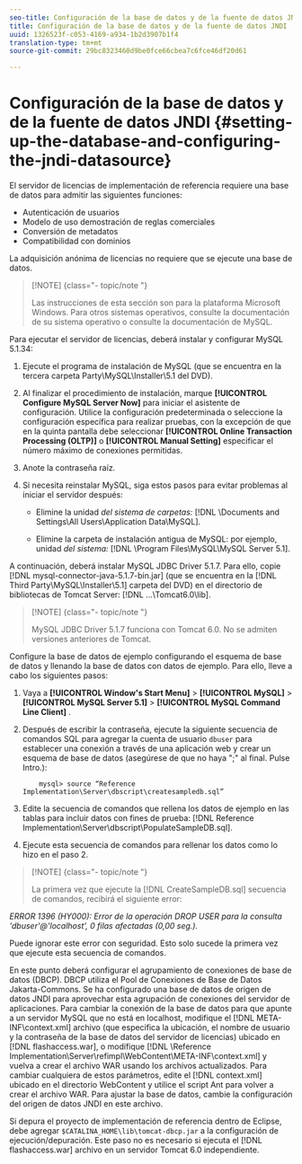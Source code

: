 ```yaml
---
seo-title: Configuración de la base de datos y de la fuente de datos JNDI
title: Configuración de la base de datos y de la fuente de datos JNDI
uuid: 1326523f-c053-4169-a934-1b2d3907b1f4
translation-type: tm+mt
source-git-commit: 29bc8323460d9be0fce66cbea7c6fce46df20d61

---
```



# Configuración de la base de datos y de la fuente de datos JNDI {#setting-up-the-database-and-configuring-the-jndi-datasource}

El servidor de licencias de implementación de referencia requiere una base de datos para admitir las siguientes funciones:

* Autenticación de usuarios
* Modelo de uso demostración de reglas comerciales
* Conversión de metadatos
* Compatibilidad con dominios

La adquisición anónima de licencias no requiere que se ejecute una base de datos.

>[!NOTE] {class=&quot;- topic/note &quot;}
>
>Las instrucciones de esta sección son para la plataforma Microsoft Windows. Para otros sistemas operativos, consulte la documentación de su sistema operativo o consulte la documentación de MySQL.

Para ejecutar el servidor de licencias, deberá instalar y configurar MySQL 5.1.34:

1. Ejecute el programa de instalación de MySQL (que se encuentra en la tercera carpeta Party\MySQL\Installer\5.1 del DVD).
1. Al finalizar el procedimiento de instalación, marque **[!UICONTROL Configure MySQL Server Now]** para iniciar el asistente de configuración. Utilice la configuración predeterminada o seleccione la configuración específica para realizar pruebas, con la excepción de que en la quinta pantalla debe seleccionar **[!UICONTROL Online Transaction Processing (OLTP)]** o **[!UICONTROL Manual Setting]** especificar el número máximo de conexiones permitidas.

1. Anote la contraseña raíz.
1. Si necesita reinstalar MySQL, siga estos pasos para evitar problemas al iniciar el servidor después:

   * Elimine la unidad *del sistema de carpetas:* [!DNL \Documents and Settings\All Users\Application Data\MySQL].

   * Elimine la carpeta de instalación antigua de MySQL: por ejemplo, unidad *del sistema:* [!DNL \Program Files\MySQL\MySQL Server 5.1].

A continuación, deberá instalar MySQL JDBC Driver 5.1.7. Para ello, copie [!DNL mysql-connector-java-5.1.7-bin.jar] (que se encuentra en la [!DNL Third Party\MySQL\Installer\5.1] carpeta del DVD) en el directorio de bibliotecas de Tomcat Server: [!DNL ...\Tomcat6.0\lib].

>[!NOTE] {class=&quot;- topic/note &quot;}
>
>MySQL JDBC Driver 5.1.7 funciona con Tomcat 6.0. No se admiten versiones anteriores de Tomcat.

Configure la base de datos de ejemplo configurando el esquema de base de datos y llenando la base de datos con datos de ejemplo. Para ello, lleve a cabo los siguientes pasos:

1. Vaya a **[!UICONTROL Window's Start Menu]** > **[!UICONTROL MySQL]** > **[!UICONTROL MySQL Server 5.1]** > **[!UICONTROL MySQL Command Line Client]** .
1. Después de escribir la contraseña, ejecute la siguiente secuencia de comandos SQL para agregar la cuenta de usuario `dbuser` para establecer una conexión a través de una aplicación web y crear un esquema de base de datos (asegúrese de que no haya &quot;;&quot; al final. Pulse Intro.):

   ```
       mysql> source “Reference Implementation\Server\dbscript\createsampledb.sql”
   ```

1. Edite la secuencia de comandos que rellena los datos de ejemplo en las tablas para incluir datos con fines de prueba: [!DNL Reference Implementation\Server\dbscript\PopulateSampleDB.sql].
1. Ejecute esta secuencia de comandos para rellenar los datos como lo hizo en el paso 2.

>[!NOTE] {class=&quot;- topic/note &quot;}
>
>La primera vez que ejecute la [!DNL CreateSampleDB.sql] secuencia de comandos, recibirá el siguiente error:

*ERROR 1396 (HY000): Error de la operación DROP USER para la consulta &#39;dbuser&#39;@&#39;localhost&#39;, 0 filas afectadas (0,00 seg.).*

Puede ignorar este error con seguridad. Esto solo sucede la primera vez que ejecute esta secuencia de comandos.

En este punto deberá configurar el agrupamiento de conexiones de base de datos (DBCP). DBCP utiliza el Pool de Conexiones de Base de Datos Jakarta-Commons. Se ha configurado una base de datos de origen de datos JNDI para aprovechar esta agrupación de conexiones del servidor de aplicaciones. Para cambiar la conexión de la base de datos para que apunte a un servidor MySQL que no está en localhost, modifique el [!DNL META-INF\context.xml] archivo (que especifica la ubicación, el nombre de usuario y la contraseña de la base de datos del servidor de licencias) ubicado en [!DNL flashaccess.war], o modifique [!DNL \Reference Implementation\Server\refimpl\WebContent\META-INF\context.xml] y vuelva a crear el archivo WAR usando los archivos actualizados. Para cambiar cualquiera de estos parámetros, edite el [!DNL context.xml] ubicado en el directorio WebContent y utilice el script Ant para volver a crear el archivo WAR. Para ajustar la base de datos, cambie la configuración del origen de datos JNDI en este archivo.

Si depura el proyecto de implementación de referencia dentro de Eclipse, debe agregar `$CATALINA_HOME\lib\tomcat-dbcp.jar` a la configuración de ejecución/depuración. Este paso no es necesario si ejecuta el [!DNL flashaccess.war] archivo en un servidor Tomcat 6.0 independiente.
